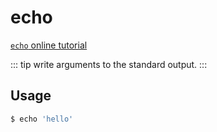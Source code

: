 # echo

[`echo` online tutorial](https://arthas.aliyun.com/doc/arthas-tutorials.html?language=en&id=command-echo)

::: tip
write arguments to the standard output.
:::

## Usage

```bash
$ echo 'hello'
```

